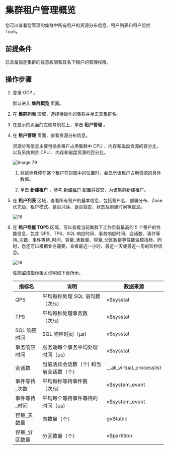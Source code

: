 集群租户管理概览
=============================

您可以查看您管理的集群中所有租户的资源分布信息、租户列表和租户监控 Top5。

**前提条件**
-----------------------------

已具备指定集群的任意权限和其名下租户的管理权限。

**操作步骤**
-----------------------------

1. 登录 OCP 。

   默认进入 **集群概览** 页面。

2. 在 **集群列表** 区域，选择待操作的集群并单击其集群名。

3. 在显示的页面的左侧导航栏上，单击 **租户管理** 。

4. 在 **租户管理** 页面，查看资源分布信息。

   资源分布信息主要包括各租户占用集群中 CPU 、内存和磁盘资源的百分比，以及系统剩余 CPU 、内存和磁盘资源的百分比。

   ![Image 79](https://help-static-aliyun-doc.aliyuncs.com/assets/img/zh-CN/8836199461/p429915.png)

   1. 将鼠标悬停在某个租户在饼图中的位置时，会显示该租户占用资源的具体数值。

   2. 单击 **新建租户** ，参考 [新建租户](../5.tenant-functions/2.manage-basic-tenant-operations/1.create-a-tenant-3.md) 配置并提交，为该集群新建租户。

5. 在 **租户列表** 区域，查看所有租户的基本信息，包括租户名、部署分布、Zone 优先级、租户模式、是否只读、是否锁定、状态及创建时间等信息。

   ![16](https://help-static-aliyun-doc.aliyuncs.com/assets/img/zh-CN/4772988061/p200733.png)

6. 在 **租户性能 TOP5** 区域，可以查看当前集群下工作负载最高的 5 个租户的性能信息，包含 QPS、TPS、SQL 响应时间、事务响应时间、会话数、事件等待_次数、事件等待_时间、容量_表数量、容量_分区数量等性能监控指标。同时，您还可以根据业务需要，查看最近一小时、最近一天或最近一周的监控信息。

   ![18](https://help-static-aliyun-doc.aliyuncs.com/assets/img/zh-CN/4772988061/p200735.png)

   性能监控指标相关说明如下表所示。

   |   指标名    |          说明          |           数据来源            |
   |----------|----------------------|---------------------------|
   | QPS      | 平均每秒处理 SQL 语句数（次/s）  | v$sysstat                 |
   | TPS      | 平均每秒处理事务数（次/s)       | v$sysstat                 |
   | SQL 响应时间 | SQL 响应时间（μs)         | v$sysstat                 |
   | 事务响应时间   | 服务端每个事务平均处理时间（μs)    | v$sysstat                 |
   | 会话数      | 当前活跃会话数（个) 和当前会话数（个） | __all_virtual_processlist |
   | 事件等待_次数  | 平均每秒等待事件数（次/s)       | v$system_event            |
   | 事件等待_时间  | 平均每个等待事件等待的时间（μs)    | v$system_event            |
   | 容量_表数量   | 表数量（个）               | gv$table                  |
   | 容量_分区数量  | 分区数量（个）              | v$partition               |

